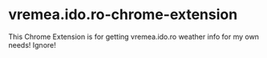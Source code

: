 # vremea.ido.ro-chrome-extension

This Chrome Extension is for getting vremea.ido.ro weather info for my own needs!
Ignore!

